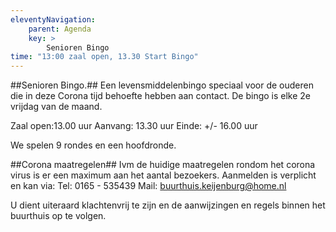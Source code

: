 ```yaml
---
eleventyNavigation:
    parent: Agenda
    key: >
        Senioren Bingo
time: "13:00 zaal open, 13.30 Start Bingo"
---
```


##Senioren Bingo.##
Een levensmiddelenbingo speciaal voor de ouderen die in deze Corona tijd behoefte hebben aan contact.
De bingo is elke 2e vrijdag van de maand.

Zaal open:13.00 uur
Aanvang: 13.30 uur
Einde: +/- 16.00 uur

We spelen 9 rondes en een hoofdronde.

##Corona maatregelen##
Ivm de huidige maatregelen rondom het corona virus is er een maximum aan het aantal bezoekers.
Aanmelden is verplicht en kan via:
Tel: 0165 - 535439
Mail: buurthuis.keijenburg@home.nl

U dient uiteraard klachtenvrij te zijn en de aanwijzingen en regels binnen het buurthuis op te volgen.
